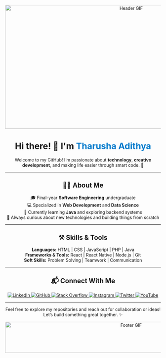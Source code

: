 <p align="center">
  <img src="https://github.com/tharushx/tharushx/blob/main/assets/header.gif" alt="Header GIF" width="800" height="400">
</p>

<h1 align="center">Hi there! 👋 I'm <span style="color:#007acc;">Tharusha Adithya</span></h1>

<p align="center">
  Welcome to my GitHub! I’m passionate about <strong>technology</strong>, <strong>creative development</strong>, and making life easier through smart code. 🚀
</p>

---

<h2 align="center">🧑‍💻 About Me</h2>

<p align="center">
  🎓 Final-year <strong>Software Engineering</strong> undergraduate<br>
  💻 Specialized in <strong>Web Development</strong> and <strong>Data Science</strong><br>
  🌱 Currently learning <strong>Java</strong> and exploring backend systems<br>
  🧠 Always curious about new technologies and building things from scratch
</p>

---

<h2 align="center">⚒️ Skills & Tools</h2>

<p align="center">
  <strong>Languages:</strong> HTML | CSS | JavaScript | PHP | Java<br>
  <strong>Frameworks & Tools:</strong> React | React Native | Node.js | Git<br>
  <strong>Soft Skills:</strong> Problem Solving | Teamwork | Communication
</p>

---

<h2 align="center">📬 Connect With Me</h2>

<p align="center">
  <a href="https://www.linkedin.com/in/tharusha-adithya-a7842a2b8" target="_blank">
    <img src="https://img.icons8.com/doodle/40/000000/linkedin--v2.png" alt="LinkedIn"/>
  </a>
  <a href="https://github.com/tharushx" target="_blank">
    <img src="https://img.icons8.com/doodle/40/000000/github--v1.png" alt="GitHub"/>
  </a>
  <a href="https://stackoverflow.com/users/your-id" target="_blank">
    <img src="https://img.icons8.com/external-tal-revivo-color-tal-revivo/40/000000/external-stack-overflow-is-a-question-and-answer-site-for-professional-logo-color-tal-revivo.png" alt="Stack Overflow"/>
  </a>
  <a href="https://www.instagram.com/yourprofile" target="_blank">
    <img src="https://img.icons8.com/doodle/40/000000/instagram-new--v2.png" alt="Instagram"/>
  </a>
  <a href="https://twitter.com/yourprofile" target="_blank">
    <img src="https://img.icons8.com/doodle/1x/twitter-squared--v2.png" alt="Twitter"/>
  </a>
  <a href="https://www.youtube.com/@yourchannel" target="_blank">
    <img src="https://img.icons8.com/doodle/1x/youtube--v2.png" alt="YouTube"/>
  </a>
</p>

---

<p align="center">
  Feel free to explore my repositories and reach out for collaboration or ideas! Let’s build something great together. ✨
</p>

<p align="center">
  <img src="https://github.com/tharushx/tharushx/blob/main/assets/footer.gif" alt="Footer GIF" width="800" height="100">
</p>
